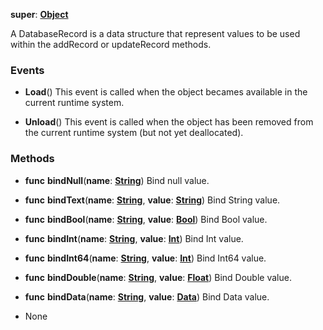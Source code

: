 **super**: **[Object](Object.md)**

A DatabaseRecord is a data structure that represent values to be used within the addRecord or updateRecord methods.

### Events

* **Load**()
This event is called when the object becames available in the current runtime system.

* **Unload**()
This event is called when the object has been removed from the current runtime system (but not yet deallocated).



### Methods

* **func** **bindNull**(**name**: **[String](../gravity/string.md)**)
Bind null value.

* **func** **bindText**(**name**: **[String](../gravity/string.md)**, **value**: **[String](../gravity/string.md)**)
Bind String value.

* **func** **bindBool**(**name**: **[String](../gravity/string.md)**, **value**: **[Bool](../gravity/bool.md)**)
Bind Bool value.

* **func** **bindInt**(**name**: **[String](../gravity/string.md)**, **value**: **[Int](../gravity/int.md)**)
Bind Int value.

* **func** **bindInt64**(**name**: **[String](../gravity/string.md)**, **value**: **[Int](../gravity/int.md)**)
Bind Int64 value.

* **func** **bindDouble**(**name**: **[String](../gravity/string.md)**, **value**: **[Float](../gravity/float.md)**)
Bind Double value.

* **func** **bindData**(**name**: **[String](../gravity/string.md)**, **value**: **[Data](Data.md)**)
Bind Data value.



* None

